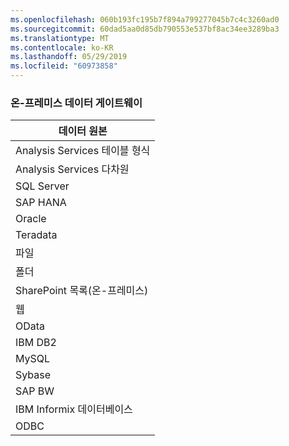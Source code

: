 ```yaml
---
ms.openlocfilehash: 060b193fc195b7f894a799277045b7c4c3260ad0
ms.sourcegitcommit: 60dad5aa0d85db790553e537bf8ac34ee3289ba3
ms.translationtype: MT
ms.contentlocale: ko-KR
ms.lasthandoff: 05/29/2019
ms.locfileid: "60973858"
---
```

### <a name="on-premises-data-gateway"></a>온-프레미스 데이터 게이트웨이

| **데이터 원본** |
| --- |
| Analysis Services 테이블 형식 |
| Analysis Services 다차원 |
| SQL Server |
| SAP HANA |
| Oracle |
| Teradata |
| 파일 |
| 폴더 |
| SharePoint 목록(온-프레미스) |
| 웹 |
| OData |
| IBM DB2 |
| MySQL |
| Sybase |
| SAP BW |
| IBM Informix 데이터베이스 |
| ODBC |

